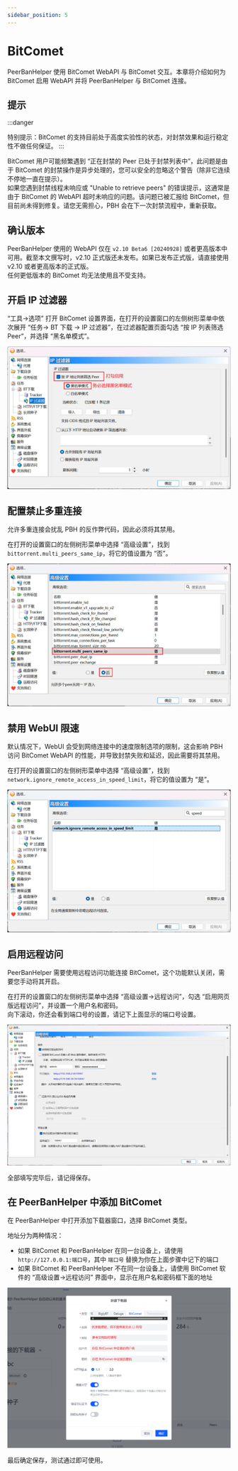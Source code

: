 ```yaml
---
sidebar_position: 5
---
```


# BitComet

PeerBanHelper 使用 BitComet WebAPI 与 BitComet 交互。本章将介绍如何为 BitComet 启用 WebAPI 并将 PeerBanHelper 与 BitComet 连接。  

## 提示

:::danger

特别提示：BitComet 的支持目前处于高度实验性的状态，对封禁效果和运行稳定性不做任何保证。
:::

BitComet 用户可能频繁遇到 “正在封禁的 Peer 已处于封禁列表中”，此问题是由于 BitComet 的封禁操作是异步处理的，您可以安全的忽略这个警告（除非它连续不停地一直在提示）。  
如果您遇到封禁线程未响应或 "Unable to retrieve peers" 的错误提示，这通常是由于 BitComet 的 WebAPI 超时未响应的问题。该问题已被汇报给 BitComet，但目前尚未得到修复。请您无需担心，PBH 会在下一次封禁流程中，重新获取。

## 确认版本

PeerBanHelper 使用的 WebAPI 仅在 `v2.10 Beta6 [20240928]` 或者更高版本中可用。截至本文撰写时，v2.10 正式版还未发布。如果已发布正式版，请直接使用 v2.10 或者更高版本的正式版。  
任何更低版本的 BitComet 均无法使用且不受支持。

## 开启 IP 过滤器

“工具->选项” 打开 BitComet 设置界面，在打开的设置窗口的左侧树形菜单中依次展开 “任务-> BT 下载 -> IP 过滤器”，在过滤器配置页面勾选 “按 IP 列表筛选 Peer”，并选择 “黑名单模式”。

![step1](./assets/BitComet-step1.jpg)

## 配置禁止多重连接

允许多重连接会扰乱 PBH 的反作弊代码，因此必须将其禁用。

在打开的设置窗口的左侧树形菜单中选择 “高级设置”，找到 `bittorrent.multi_peers_same_ip`，将它的值设置为 “否”。

![step2](./assets/BitComet-step2.jpg)

## 禁用 WebUI 限速

默认情况下，WebUI 会受到网络连接中的速度限制选项的限制，这会影响 PBH 访问 BitComet WebAPI 的性能，并导致封禁失败和延迟，因此需要将其禁用。

在打开的设置窗口的左侧树形菜单中选择 “高级设置”，找到 `network.ignore_remote_access_in_speed_limit`，将它的值设置为 “是”。

![step3](./assets/BitComet-step3.png)

## 启用远程访问

PeerBanHelper 需要使用远程访问功能连接 BitComet，这个功能默认关闭，需要您手动将其开启。

在打开的设置窗口的左侧树形菜单中选择 “高级设置->远程访问”，勾选 “启用网页版远程访问”，并设置一个用户名和密码。  
向下滚动，你还会看到端口号的设置，请记下上面显示的端口号设置。

![step4](./assets/BitComet-step4.png)

全部填写完毕后，请记得保存。

## 在 PeerBanHelper 中添加 BitComet

在 PeerBanHelper 中打开添加下载器窗口，选择 BitComet 类型。

地址分为两种情况：

* 如果 BitComet 和 PeerBanHelper 在同一台设备上，请使用 `http://127.0.0.1:端口号`，其中 `端口号` 替换为你在上面步骤中记下的端口
* 如果 BitComet 和 PeerBanHelper 不在同一台设备上，请使用 BitComet 软件的 “高级设置->远程访问” 界面中，显示在用户名和密码框下面的地址

![step5](./assets/BitComet-step5.png)

最后确定保存，测试通过即可使用。
